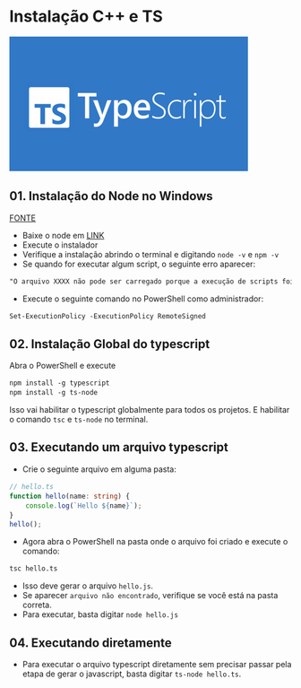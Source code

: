 # Instalação C++ e TS

![cover](ts.jpg)

## 01. Instalação do Node no Windows

[FONTE](https://balta.io/blog/node-npm-instalacao-configuracao-e-primeiros-passos)

- Baixe o node em [LINK](https://nodejs.org/en/download/)
- Execute o instalador
- Verifique a instalação abrindo o terminal e digitando `node -v` e `npm -v`
- Se quando for executar algum script, o seguinte erro aparecer:

```txt
"O arquivo XXXX não pode ser carregado porque a execução de scripts foi desabilitada neste sistema"
```

- Execute o seguinte comando no PowerShell como administrador:

```txt
Set-ExecutionPolicy -ExecutionPolicy RemoteSigned
```

## 02. Instalação Global do typescript

Abra o PowerShell e execute

```txt
npm install -g typescript
npm install -g ts-node
```

Isso vai habilitar o typescript globalmente para todos os projetos. E habilitar o comando `tsc` e `ts-node` no terminal.

## 03. Executando um arquivo typescript

- Crie o seguinte arquivo em alguma pasta:

```typescript
// hello.ts
function hello(name: string) {
    console.log(`Hello ${name}`);
}
hello();
```

- Agora abra o PowerShell na pasta onde o arquivo foi criado e execute o comando:

```txt
tsc hello.ts
```

- Isso deve gerar o arquivo `hello.js`.
- Se aparecer `arquivo não encontrado`, verifique se você está na pasta correta.
- Para executar, basta digitar `node hello.js`

## 04. Executando diretamente

- Para executar o arquivo typescript diretamente sem precisar passar pela etapa de gerar o javascript, basta digitar `ts-node hello.ts`.

